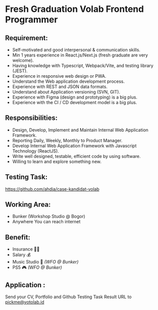 # Fresh Graduation Volab Frontend Programmer

## Requirement:
- Self-motivated and good interpersonal & communication skills.
- Min 1 years experience in React.js/Next.js (fresh graduate are very welcome).
- Having knowledge with Typescript, Webpack/Vite, and testing library (JEST).
- Experience in responsive web design or PWA.
- Understand the Web application development process.
- Experience with REST and JSON data formats.
- Understand about Application versioning (SVN, GIT).
- Experience with Figma (design and prototyping) is a big plus.
- Experience with the CI / CD development model is a big plus.

## Responsibilities:
- Design, Develop, Implement and Maintain Internal Web Application Framework.
- Reporting Daily, Weekly, Monthly to Product Manager.
- Develop Internal Web Application Framework with Javascript Technology (ReactJS).
- Write well designed, testable, efficient code by using software.
- Willing to learn and explore something new.

## Testing Task:
https://github.com/ahdja/case-kandidat-volab

## Working Area:
- Bunker (Workshop Studio @ Bogor)
- Anywhere You can reach internet

## Benefit:
- Insurance 🧑‍⚕️
- Salary 💰
- Music Studio 🎸 *(WFO @ Bunker)*
- PS5 🎮 *(WFO @ Bunker)*

## Application :
Send your CV, Portfolio and Github Testing Task Result URL to pickme@votolab.id
